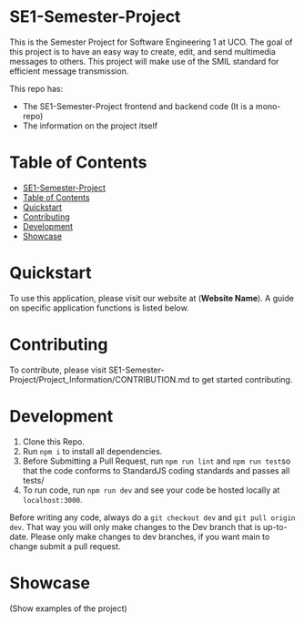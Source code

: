 # SE1-Semester-Project
This is the Semester Project for Software Engineering 1 at UCO. The goal of this project is to have an easy way to 
create, edit, and send multimedia messages to others. This project will make use of the SMIL standard for efficient 
message transmission. 

This repo has:

+ The SE1-Semester-Project frontend and backend code (It is a mono-repo)
+ The information on the project itself

# Table of Contents

- [SE1-Semester-Project](#se1-semester-project)
- [Table of Contents](#table-of-contents)
- [Quickstart](#quickstart)
- [Contributing](#contributing)
- [Development](#development)
- [Showcase](#showcase)


# Quickstart

To use this application, please visit our website at (__Website Name__). A guide on specific application functions is listed below.

# Contributing

To contribute, please visit SE1-Semester-Project/Project_Information/CONTRIBUTION.md to get started contributing.

# Development

1. Clone this Repo.
2. Run ```npm i``` to install all dependencies.
3. Before Submitting a Pull Request, run ```npm run lint``` and ```npm run test```so that the code conforms to StandardJS coding standards and passes all tests/
4. To run code, run ```npm run dev``` and see your code be hosted locally at ```localhost:3000```.

Before writing any code, always do a ```git checkout dev``` and ```git pull origin dev```. That way you will only make changes to the Dev branch that is up-to-date.
Please only make changes to dev branches, if you want main to change submit a pull request. 

# Showcase

(Show examples of the project)
